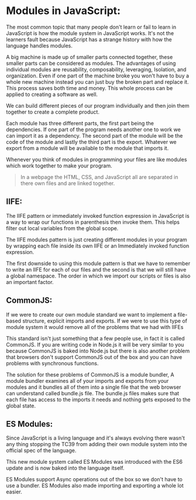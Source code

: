 # Modules in JavaScript:
The most common topic that many people don't learn or fail to learn in JavaScript is how the module system in JavaScript works. It's not the learners fault because JavaScript has a strange history with how the language handles modules.

A big machine is made up of smaller parts connected together, these smaller parts can be considered as modules. The advantages of using individual modules are reusability,  composability, leveraging, Isolation, and organization. Even if one part of the machine broke you won't have to buy a whole new machine instead you can just buy the broken part and replace it. This process saves both time and money. This whole process can be applied to creating a software as well.

We can build different pieces of our program individually and then join them together to create a complete product.

Each module has three different parts, the first part being the dependencies. If one part of the program needs another one to work we can import it as a dependency. The second part of the module will be the code of the module and lastly the third part is the export.
Whatever we export from a module will be available to the module that imports it.

Whenever you think of modules in programming your files are like modules which work together to make your program.
> In a webpage the HTML, CSS, and JavaScript all are separated in there own files and are linked together.

## IIFE:
The IIFE pattern or immediately invoked function expression in JavaScript is a way to wrap our functions in parenthesis then invoke them. This helps filter out local variables from the global scope. 

The IIFE modules pattern is just creating different modules in your program by wrapping each file inside its own IIFE or an Immediately invoked function expression.

The first downside to using this module pattern is that we have to remember to write an IIFE for each of our files and the second is that we will still have a global namespace.
The order in which we import our scripts or files is also an important factor.

## CommonJS:
If we were to create our own module standard we want to implement a file-based structure, explicit imports and exports. If we were to use this type of module system it would remove all of the problems that we had with IIFEs 

This standard isn't just something that a few people use, in fact it is called CommonJS. 
If you are writing code in Node.js it will be very similar to you because CommonJS is baked into Node.js but there is also another problem that browsers don't support CommonJS out of the box and you can have problems with synchronous functions.

The solution for these problems of CommonJS is a module bundler, A module bundler examines all of your imports and exports from your modules and it bundles all of them into a single file that the web browser can understand called bundle.js file. The bundle.js files makes sure that each file has access to the imports it needs and nothing gets exposed to the global state. 

## ES Modules:
Since JavaScript is a living language and it's always evolving there wasn't any thing stopping the TC39 from adding their own module system into the official spec of the language.

This new module system called ES Modules was introduced with the ES6 update and is now baked into the language itself.

ES Modules support Async operations out of the box so we don't have to use a bundler. ES Modules also made importing and exporting a whole lot easier.
